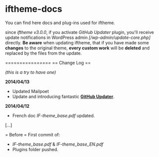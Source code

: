 iftheme-docs
============

You can find here docs and plug-ins used for iftheme.

since *iftheme v3.0.0*, if you activate *GitHub Updater* plugin, you'll receive update notifications in WordPress admin *[/wp-admin/update-core.php]* directly. **Be aware** when updating iftheme, that if you have made some **changes** to the original theme, **every custom work** will be **deleted** and replaced by the files from the update.



================
== Change Log ==

*(this is a try to have one)*

**2014/04/13**
* Updated Mailpoet
* Update and introducing fantastic [**GitHub Updater**](https://github.com/afragen/github-updater).

**2014/04/12**
* French doc *IF-theme_base.pdf* updated.

[...]

= Before =
First commit of:
* *IF-theme_base.pdf* & *IF-theme_base_EN.pdf* 
* Plugins folder pushed.